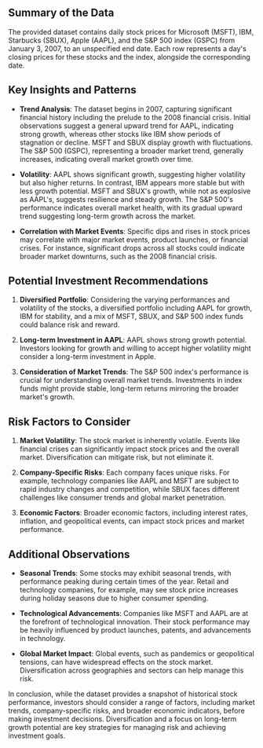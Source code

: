 ## Summary of the Data

The provided dataset contains daily stock prices for Microsoft (MSFT), IBM, Starbucks (SBUX), Apple (AAPL), and the S&P 500 index (GSPC) from January 3, 2007, to an unspecified end date. Each row represents a day's closing prices for these stocks and the index, alongside the corresponding date.

## Key Insights and Patterns

- **Trend Analysis**: The dataset begins in 2007, capturing significant financial history including the prelude to the 2008 financial crisis. Initial observations suggest a general upward trend for AAPL, indicating strong growth, whereas other stocks like IBM show periods of stagnation or decline. MSFT and SBUX display growth with fluctuations. The S&P 500 (GSPC), representing a broader market trend, generally increases, indicating overall market growth over time.

- **Volatility**: AAPL shows significant growth, suggesting higher volatility but also higher returns. In contrast, IBM appears more stable but with less growth potential. MSFT and SBUX's growth, while not as explosive as AAPL's, suggests resilience and steady growth. The S&P 500's performance indicates overall market health, with its gradual upward trend suggesting long-term growth across the market.

- **Correlation with Market Events**: Specific dips and rises in stock prices may correlate with major market events, product launches, or financial crises. For instance, significant drops across all stocks could indicate broader market downturns, such as the 2008 financial crisis.

## Potential Investment Recommendations

1. **Diversified Portfolio**: Considering the varying performances and volatility of the stocks, a diversified portfolio including AAPL for growth, IBM for stability, and a mix of MSFT, SBUX, and S&P 500 index funds could balance risk and reward.

2. **Long-term Investment in AAPL**: AAPL shows strong growth potential. Investors looking for growth and willing to accept higher volatility might consider a long-term investment in Apple.

3. **Consideration of Market Trends**: The S&P 500 index's performance is crucial for understanding overall market trends. Investments in index funds might provide stable, long-term returns mirroring the broader market's growth.

## Risk Factors to Consider

1. **Market Volatility**: The stock market is inherently volatile. Events like financial crises can significantly impact stock prices and the overall market. Diversification can mitigate risk, but not eliminate it.

2. **Company-Specific Risks**: Each company faces unique risks. For example, technology companies like AAPL and MSFT are subject to rapid industry changes and competition, while SBUX faces different challenges like consumer trends and global market penetration.

3. **Economic Factors**: Broader economic factors, including interest rates, inflation, and geopolitical events, can impact stock prices and market performance.

## Additional Observations

- **Seasonal Trends**: Some stocks may exhibit seasonal trends, with performance peaking during certain times of the year. Retail and technology companies, for example, may see stock price increases during holiday seasons due to higher consumer spending.

- **Technological Advancements**: Companies like MSFT and AAPL are at the forefront of technological innovation. Their stock performance may be heavily influenced by product launches, patents, and advancements in technology.

- **Global Market Impact**: Global events, such as pandemics or geopolitical tensions, can have widespread effects on the stock market. Diversification across geographies and sectors can help manage this risk.

In conclusion, while the dataset provides a snapshot of historical stock performance, investors should consider a range of factors, including market trends, company-specific risks, and broader economic indicators, before making investment decisions. Diversification and a focus on long-term growth potential are key strategies for managing risk and achieving investment goals.